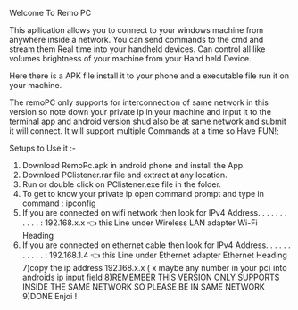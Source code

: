 Welcome To Remo PC

This apllication allows you to connect to your windows machine from anywhere inside a network.
You can send commands to the cmd and stream them Real time into your handheld devices.
Can control all like volumes brightness of your machine from your Hand held Device. 

Here there is a APK file install it to your phone and a executable file run it on your machine.

The remoPC only supports for interconnection of same network in this version so note down your private ip in your machine
and input it to the terminal app and android version shud also be at same network and submit it will connect.
It will support multiple Commands at a time so Have FUN!;

Setups to Use it :-

1) Download RemoPc.apk in android phone and install the App.
2) Download PClistener.rar file and extract at any location.
3) Run or double click on PClistener.exe file in the folder.
4) To get to know your private ip open command prompt and type in command : ipconfig
5) If you are connected on wifi network then look for 
    IPv4 Address. . . . . . . . . . . : 192.168.x.x
    👈 this Line under Wireless LAN adapter Wi-Fi Heading
6) If you are connected on ethernet cable then look for 
    IPv4 Address. . . . . . . . . . . : 192.168.1.4
    👈 this Line under Ethernet adapter Ethernet Heading
7)copy the ip address 192.168.x.x ( x maybe any number in your pc) into androids ip input field
8)REMEMBER THIS VERSION ONLY SUPPORTS INSIDE THE SAME NETWORK SO PLEASE BE IN SAME NETWORK
9)DONE Enjoi !
